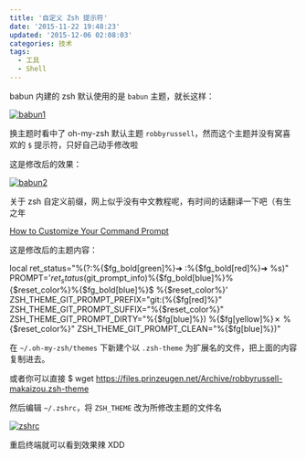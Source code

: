 ```yaml
---
title: '自定义 Zsh 提示符'
date: '2015-11-22 19:48:23'
updated: '2015-12-06 02:08:03'
categories: 技术
tags:
  - 工具
  - Shell
---
```



babun 内建的 zsh 默认使用的是 `babun` 主题，就长这样：

[![babun1](https://img.prin.studio/images/2015/11/2015-11-22_01-18-44.png)](https://img.prin.studio/images/2015/11/2015-11-22_01-18-44.png)

换主题时看中了 oh-my-zsh 默认主题 `robbyrussell`，然而这个主题并没有窝喜欢的 `$` 提示符，只好自己动手修改啦

这是修改后的效果：

[![babun2](https://img.prin.studio/images/2015/11/2015-11-22_01-25-48.png)](https://img.prin.studio/images/2015/11/2015-11-22_01-25-48.png)

关于 zsh 自定义前缀，网上似乎没有中文教程呢，有时间的话翻译一下吧（有生之年

[How to Customize Your Command Prompt](http://code.tutsplus.com/tutorials/how-to-customize-your-command-prompt--net-24083)

这是修改后的主题内容：

local ret_status="%(?:%{$fg_bold[green]%}➜ :%{$fg_bold[red]%}➜ %s)" PROMPT='${ret_status}%{$fg_bold[green]%}%p %{$fg[cyan]%}%c %{$fg_bold[blue]%}$(git_prompt_info)%{$fg_bold[blue]%}%{$reset_color%}%{$fg_bold[blue]%}$ %{$reset_color%}' ZSH_THEME_GIT_PROMPT_PREFIX="git:(%{$fg[red]%}" ZSH_THEME_GIT_PROMPT_SUFFIX="%{$reset_color%}" ZSH_THEME_GIT_PROMPT_DIRTY="%{$fg[blue]%}) %{$fg[yellow]%}✗ %{$reset_color%}" ZSH_THEME_GIT_PROMPT_CLEAN="%{$fg[blue]%})"

在 `~/.oh-my-zsh/themes` 下新建个以 `.zsh-theme` 为扩展名的文件，把上面的内容复制进去。

或者你可以直接 <span class="lang:sh decode:true crayon-inline ">$ wget https://files.prinzeugen.net/Archive/robbyrussell-makaizou.zsh-theme</span>

然后编辑 `~/.zshrc`，将 `ZSH_THEME` 改为所修改主题的文件名

[![zshrc](https://img.prin.studio/images/2015/11/2015-11-22_03-44-07.png)](https://img.prin.studio/images/2015/11/2015-11-22_03-44-07.png)

重启终端就可以看到效果辣 XDD



